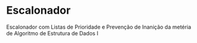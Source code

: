 # Escalonador
Escalonador com Listas de Prioridade e Prevenção de Inanição da metéria de Algoritmo de Estrutura de Dados I
